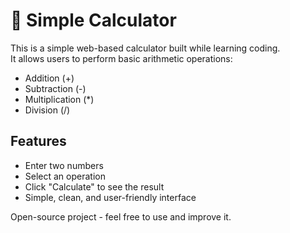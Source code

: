 # 🟰 Simple Calculator

This is a simple web-based calculator built while learning coding.  
It allows users to perform basic arithmetic operations:

- Addition (+)
- Subtraction (-)
- Multiplication (*)
- Division (/)

## Features
- Enter two numbers
- Select an operation
- Click "Calculate" to see the result
- Simple, clean, and user-friendly interface

Open-source project - feel free to use and improve it.
